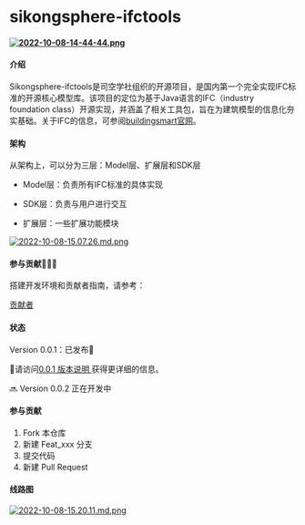 # sikongsphere-ifctools

#### [![2022-10-08-14-44-44.png](https://i.postimg.cc/zf58kGVg/2022-10-08-14-44-44.png)](https://postimg.cc/tsrKqydq)

#### 介绍

Sikongsphere-ifctools是司空学社组织的开源项目，是国内第一个完全实现IFC标准的开源核心模型库。该项目的定位为基于Java语言的IFC（industry foundation class）开源实现，并涵盖了相关工具包，旨在为建筑模型的信息化夯实基础。关于IFC的信息，可参阅[buildingsmart官网](https://www.buildingsmart.org/)。

#### 架构

从架构上，可以分为三层：Model层、扩展层和SDK层

- Model层：负责所有IFC标准的具体实现

- SDK层：负责与用户进行交互

- 扩展层：一些扩展功能模块

[![2022-10-08-15.07.26.md.png](https://s1.imagehub.cc/images/2022/10/08/2022-10-08-15.07.26.md.png)](https://www.imagehub.cc/image/GCZPk9)
#### 参与贡献🚀🧑‍💻

搭建开发环境和贡献者指南，请参考：

[贡献者](https://gitee.com/sikongsphere/sikongsphere-ifctools/contributors?ref=develop)

#### 状态

Version 0.0.1：已发布🎉

🔗请访问[0.0.1 版本说明 ](https://gitee.com/sikongsphere/sikongsphere-ifctools/wikis/0.0.1%20%E7%89%88%E6%9C%AC%E8%AF%B4%E6%98%8E?sort_id=6433688)获得更详细的信息。

🔜 Version 0.0.2 正在开发中

#### 参与贡献

1.  Fork 本仓库
2.  新建 Feat_xxx 分支
3.  提交代码
4.  新建 Pull Request


#### 线路图

[![2022-10-08-15.20.11.md.png](https://s1.imagehub.cc/images/2022/10/08/2022-10-08-15.20.11.md.png)](https://www.imagehub.cc/image/GCZcAv)
